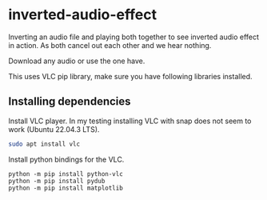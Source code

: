 # inverted-audio-effect
Inverting an audio file and playing both together to see inverted audio effect in action. As both cancel out each other and we hear nothing.

Download any audio or use the one have.

This uses VLC pip library, make sure you have following libraries installed.

## Installing dependencies

Install VLC player. In my testing installing VLC with snap does not seem to work (Ubuntu 22.04.3 LTS).
```bash
sudo apt install vlc
```

Install python bindings for the VLC.
```python3
python -m pip install python-vlc
python -m pip install pydub
python -m pip install matplotlib
```
